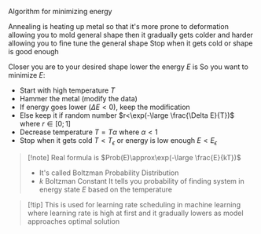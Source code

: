 Algorithm for minimizing energy

Annealing is heating up metal so that it's more prone to deformation
allowing you to mold general shape then it gradually gets colder and harder
allowing you to fine tune the general shape
Stop when it gets cold or shape is good enough

Closer you are to your desired shape lower the energy $E$ is
So you want to minimize $E$:
- Start with high temperature $T$
- Hammer the metal (modify the data)
- If energy goes lower ($\Delta E<0$), keep the modification
- Else keep it if random number $r<\exp(-\large \frac{\Delta E}{T})$ where $r\in[0;1]$
- Decrease temperature $T=T\alpha$ where $\alpha<1$
- Stop when it gets cold $T<T_\epsilon$ or energy is low enough $E<E_\epsilon$
> [!note] Real formula is $Prob(E)\approx\exp(-\large \frac{E}{kT})$
> - It's called Boltzman Probability Distribution
>  - $k$ Boltzman Constant
>  It tells you probability of finding system in energy state $E$
>  based on the temperature

> [!tip] This is used for learning rate scheduling in machine learning
> where learning rate is high at first and it gradually lowers
> as model approaches optimal solution
